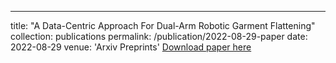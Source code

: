 
---
title: "A Data-Centric Approach For Dual-Arm Robotic Garment Flattening"
collection: publications
permalink: /publication/2022-08-29-paper
date: 2022-08-29
venue: 'Arxiv Preprints'
[Download paper here](https://arxiv.org/abs/2208.13695)
